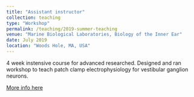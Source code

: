 ```yaml
---
title: "Assistant instructor"
collection: teaching
type: "Workshop"
permalink: /teaching/2019-summer-teaching
venue: "Marine Biological Laboratories, Biology of the Inner Ear"
date: July 2019
location: "Woods Hole, MA, USA"
---
```


4 week instensive course for advanced researched. Designed and ran workshop to teach patch clamp electrophysiology for vestibular ganglion neurons.

[More info here](https://www.mbl.edu/bie/)
